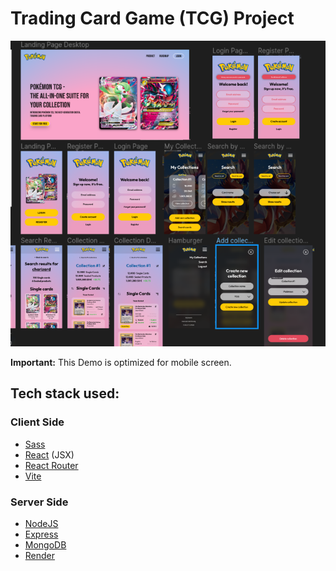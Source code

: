 # Trading Card Game (TCG) Project

![LandingPage](images/TCG-Figma.png)

**Important:** This Demo is optimized for mobile screen.

## Tech stack used:

### Client Side

- [Sass](https://sass-lang.com/)
- [React](https://reactjs.org/) (JSX)
- [React Router](https://reactrouter.com/le)
- [Vite](https://vitejs.dev/)

### Server Side

- [NodeJS](https://nodejs.org/)
- [Express](https://expressjs.com/de/)
- [MongoDB](https://www.mongodb.com/atlas/database)
- [Render](https://render.com/)
